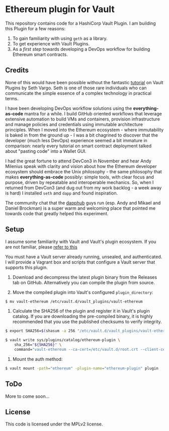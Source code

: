 # Ethereum plugin for Vault

This repository contains code for a HashiCorp Vault Plugin. I am building this Plugin for a few reasons:

1. To gain familiarity with using `geth` as a library.
2. To get experience with Vault Plugins.
3. As a *first step* towards developing a DevOps workflow for building Ethereum smart contracts.

## Credits

None of this would have been possible without the fantastic [tutorial](https://www.hashicorp.com/blog/building-a-vault-secure-plugin) on Vault Plugins by Seth Vargo. Seth is one of those rare individuals who can communicate the simple essence of a complex technology in practical terms.

I have been developing DevOps workflow solutions using the **everything-as-code** mantra for a while. I build GitHub oriented workflows that leverage extensive automation to build VMs and containers, provision infrastructure and manage policies and credentials using immutable architecture principles. When I moved into the Ethereum ecosystem - where immutability is baked in from the ground up - I was a bit chagrined to discover that the developer (much less DevOps) experience seemed a bit immature in comparison: nearly every tutorial on smart contract deployment talked about "pasting code" into a Wallet GUI.

I had the great fortune to attend DevCon3 in November and hear Andy Milenius speak with clarity and vision about how the Ethereum developer ecosystem should embrace the Unix philosophy - the same philosophy that makes **everything-as-code** possibly: simple tools, with clear focus and purpose, driven by repeatable and interoperable mechanics. So, when I returned from DevCon3 (and dug out from my work backlog - a week away is hard) I installed `seth` and `dapp` and found inspiration.

The community chat that the [dapphub](https://dapphub.com/) guys run (esp. Andy and Mikael and Daniel Brockman) is a super warm and welcoming place that pointed me towards code that greatly helped this experiment.

## Setup

I assume some familiarity with Vault and Vault's plugin
ecosystem. If you are not familiar, please [refer to this](https://www.vaultproject.io/guides/plugin-backends.html)

You must have a Vault server already running, unsealed, and
authenticated. I will provide a Vagrant box and scripts that configure a Vault server that supports this plugin.

1. Download and decompress the latest plugin binary from the Releases tab on
GitHub. Alternatively you can compile the plugin from source.

1. Move the compiled plugin into Vault's configured `plugin_directory`:

  ```sh
  $ mv vault-ethereum /etc/vault.d/vault_plugins/vault-ethereum
  ```

1. Calculate the SHA256 of the plugin and register it in Vault's plugin catalog.
If you are downloading the pre-compiled binary, it is highly recommended that
you use the published checksums to verify integrity.

  ```sh
  $ export SHA256=$(shasum -a 256 "/etc/vault.d/vault_plugins/vault-ethereum" | cut -d' ' -f1)

  $ vault write sys/plugins/catalog/ethereum-plugin \
      sha_256="${SHA256}" \
      command="vault-ethereum --ca-cert=/etc/vault.d/root.crt --client-cert=/etc/vault.d/vault.crt --client-key=/etc/vault.d/vault.key"
  ```

1. Mount the auth method:

  ```sh
  $ vault mount -path="ethereum" -plugin-name="ethereum-plugin" plugin
  ```

## ToDo

More to come soon...

## License

This code is licensed under the MPLv2 license.
